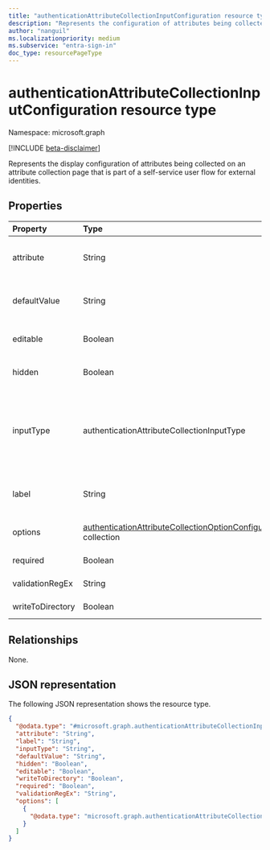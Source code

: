 ```yaml
---
title: "authenticationAttributeCollectionInputConfiguration resource type"
description: "Represents the configuration of attributes being collected on an attribute collection page that is part of a self-service user flow for external identities."
author: "nanguil"
ms.localizationpriority: medium
ms.subservice: "entra-sign-in"
doc_type: resourcePageType
---
```


# authenticationAttributeCollectionInputConfiguration resource type

Namespace: microsoft.graph

[!INCLUDE [beta-disclaimer](../../includes/beta-disclaimer.md)]

Represents the display configuration of attributes being collected on an attribute collection page that is part of a self-service user flow for external identities.

## Properties
|Property|Type|Description|
|:---|:---|:---|
|attribute|String|The built-in or custom attribute for which a value is being collected.|
|defaultValue|String|The default value of the attribute displayed to the end user.|
|editable|Boolean|Whether the attribute is editable by the end user. |
|hidden|Boolean|Whether the attribute is displayed to the end user.|
|inputType|authenticationAttributeCollectionInputType|The type of input field. The possible values are: `text`, `radioSingleSelect`, `checkboxMultiSelect`, `boolean`, `checkboxSingleSelect`, `unknownFutureValue`.|
|label|String|The label of the attribute field that is displayed to end user, unless overridden.|
|options|[authenticationAttributeCollectionOptionConfiguration](../resources/authenticationattributecollectionoptionconfiguration.md) collection|The option values for certain multiple-option input types.|
|required|Boolean|Whether the field is required.|
|validationRegEx|String|The regex for the value of the field.|
|writeToDirectory|Boolean|Whether the value collected is stored.|

## Relationships
None.

## JSON representation
The following JSON representation shows the resource type.
<!-- {
  "blockType": "resource",
  "@odata.type": "microsoft.graph.authenticationAttributeCollectionInputConfiguration"
}
-->
``` json
{
  "@odata.type": "#microsoft.graph.authenticationAttributeCollectionInputConfiguration",
  "attribute": "String",
  "label": "String",
  "inputType": "String",
  "defaultValue": "String",
  "hidden": "Boolean",
  "editable": "Boolean",
  "writeToDirectory": "Boolean",
  "required": "Boolean",
  "validationRegEx": "String",
  "options": [
    {
      "@odata.type": "microsoft.graph.authenticationAttributeCollectionOptionConfiguration"
    }
  ]
}
```


